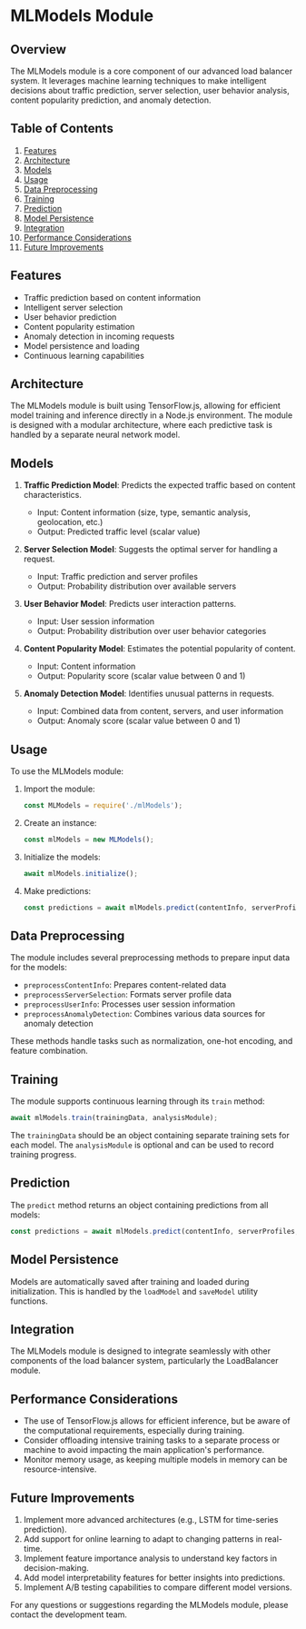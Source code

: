 # MLModels Module

## Overview

The MLModels module is a core component of our advanced load balancer system. It leverages machine learning techniques to make intelligent decisions about traffic prediction, server selection, user behavior analysis, content popularity prediction, and anomaly detection.

## Table of Contents

1. [Features](#features)
2. [Architecture](#architecture)
3. [Models](#models)
4. [Usage](#usage)
5. [Data Preprocessing](#data-preprocessing)
6. [Training](#training)
7. [Prediction](#prediction)
8. [Model Persistence](#model-persistence)
9. [Integration](#integration)
10. [Performance Considerations](#performance-considerations)
11. [Future Improvements](#future-improvements)

## Features

- Traffic prediction based on content information
- Intelligent server selection
- User behavior prediction
- Content popularity estimation
- Anomaly detection in incoming requests
- Model persistence and loading
- Continuous learning capabilities

## Architecture

The MLModels module is built using TensorFlow.js, allowing for efficient model training and inference directly in a Node.js environment. The module is designed with a modular architecture, where each predictive task is handled by a separate neural network model.

## Models

1. **Traffic Prediction Model**: Predicts the expected traffic based on content characteristics.
   - Input: Content information (size, type, semantic analysis, geolocation, etc.)
   - Output: Predicted traffic level (scalar value)

2. **Server Selection Model**: Suggests the optimal server for handling a request.
   - Input: Traffic prediction and server profiles
   - Output: Probability distribution over available servers

3. **User Behavior Model**: Predicts user interaction patterns.
   - Input: User session information
   - Output: Probability distribution over user behavior categories

4. **Content Popularity Model**: Estimates the potential popularity of content.
   - Input: Content information
   - Output: Popularity score (scalar value between 0 and 1)

5. **Anomaly Detection Model**: Identifies unusual patterns in requests.
   - Input: Combined data from content, servers, and user information
   - Output: Anomaly score (scalar value between 0 and 1)

## Usage

To use the MLModels module:

1. Import the module:
   ```javascript
   const MLModels = require('./mlModels');
   ```

2. Create an instance:
   ```javascript
   const mlModels = new MLModels();
   ```

3. Initialize the models:
   ```javascript
   await mlModels.initialize();
   ```

4. Make predictions:
   ```javascript
   const predictions = await mlModels.predict(contentInfo, serverProfiles, userInfo);
   ```

## Data Preprocessing

The module includes several preprocessing methods to prepare input data for the models:

- `preprocessContentInfo`: Prepares content-related data
- `preprocessServerSelection`: Formats server profile data
- `preprocessUserInfo`: Processes user session information
- `preprocessAnomalyDetection`: Combines various data sources for anomaly detection

These methods handle tasks such as normalization, one-hot encoding, and feature combination.

## Training

The module supports continuous learning through its `train` method:

```javascript
await mlModels.train(trainingData, analysisModule);
```

The `trainingData` should be an object containing separate training sets for each model. The `analysisModule` is optional and can be used to record training progress.

## Prediction

The `predict` method returns an object containing predictions from all models:

```javascript
const predictions = await mlModels.predict(contentInfo, serverProfiles, userInfo);
```

## Model Persistence

Models are automatically saved after training and loaded during initialization. This is handled by the `loadModel` and `saveModel` utility functions.

## Integration

The MLModels module is designed to integrate seamlessly with other components of the load balancer system, particularly the LoadBalancer module.

## Performance Considerations

- The use of TensorFlow.js allows for efficient inference, but be aware of the computational requirements, especially during training.
- Consider offloading intensive training tasks to a separate process or machine to avoid impacting the main application's performance.
- Monitor memory usage, as keeping multiple models in memory can be resource-intensive.

## Future Improvements

1. Implement more advanced architectures (e.g., LSTM for time-series prediction).
2. Add support for online learning to adapt to changing patterns in real-time.
3. Implement feature importance analysis to understand key factors in decision-making.
4. Add model interpretability features for better insights into predictions.
5. Implement A/B testing capabilities to compare different model versions.

For any questions or suggestions regarding the MLModels module, please contact the development team.